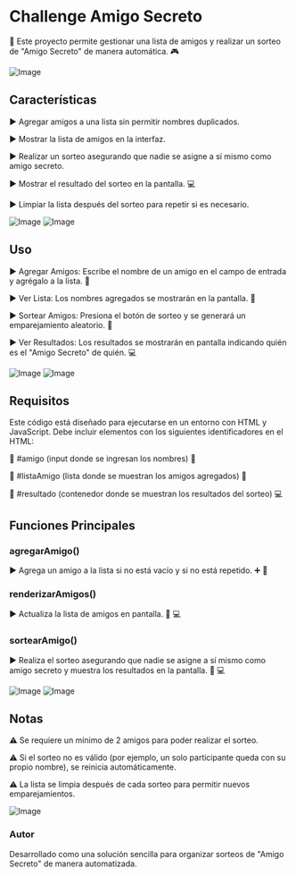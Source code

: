 # Challenge Amigo Secreto

:checkered_flag: Este proyecto permite gestionar una lista de amigos y realizar un sorteo de "Amigo Secreto" de manera automática. :video_game:

![Image](https://github.com/user-attachments/assets/2923fb64-5e19-46ed-89ff-349bedfeee81)

## Características

:arrow_forward: Agregar amigos a una lista sin permitir nombres duplicados.

:arrow_forward: Mostrar la lista de amigos en la interfaz.

:arrow_forward: Realizar un sorteo asegurando que nadie se asigne a sí mismo como amigo secreto.

:arrow_forward: Mostrar el resultado del sorteo en la pantalla. :computer:

:arrow_forward: Limpiar la lista después del sorteo para repetir si es necesario.

![Image](https://github.com/user-attachments/assets/e7ca90e4-10ea-4ec0-a232-cd92a5bab9b6) 
![Image](https://github.com/user-attachments/assets/5d8e0352-ed53-4d81-a7e9-c4a02d2e75f4)

## Uso

:arrow_forward: Agregar Amigos: Escribe el nombre de un amigo en el campo de entrada y agrégalo a la lista. :memo:

:arrow_forward: Ver Lista: Los nombres agregados se mostrarán en la pantalla. :page_with_curl:

:arrow_forward: Sortear Amigos: Presiona el botón de sorteo y se generará un emparejamiento aleatorio. :slot_machine:

:arrow_forward: Ver Resultados: Los resultados se mostrarán en pantalla indicando quién es el "Amigo Secreto" de quién. :computer:

![Image](https://github.com/user-attachments/assets/b51497e9-c5b1-4341-9b56-e706674e11aa)
![Image](https://github.com/user-attachments/assets/f9bd43af-f1d8-40f7-8220-de7575ac9302)

## Requisitos

Este código está diseñado para ejecutarse en un entorno con HTML y JavaScript. Debe incluir elementos con los siguientes identificadores en el HTML:

:pushpin: #amigo (input donde se ingresan los nombres) :memo:

:pushpin: #listaAmigo (lista donde se muestran los amigos agregados) :page_with_curl:

:pushpin: #resultado (contenedor donde se muestran los resultados del sorteo) :computer:

## Funciones Principales

### agregarAmigo()

:arrow_forward: Agrega un amigo a la lista si no está vacío y si no está repetido. :heavy_plus_sign: :memo:

### renderizarAmigos()

:arrow_forward: Actualiza la lista de amigos en pantalla. :arrows_counterclockwise: :computer:

### sortearAmigo()

:arrow_forward: Realiza el sorteo asegurando que nadie se asigne a sí mismo como amigo secreto y muestra los resultados en la pantalla. :slot_machine: :computer:

![Image](https://github.com/user-attachments/assets/3195f157-d4e0-4d8b-b455-2e5e2141126b)
![Image](https://github.com/user-attachments/assets/799646a3-3445-491c-bc48-b17c109472ba)

## Notas

:warning: Se requiere un mínimo de 2 amigos para poder realizar el sorteo.

:warning: Si el sorteo no es válido (por ejemplo, un solo participante queda con su propio nombre), se reinicia automáticamente.

:warning: La lista se limpia después de cada sorteo para permitir nuevos emparejamientos.

![Image](https://github.com/user-attachments/assets/5cb0d188-e74e-4289-a698-d1e11a1bf3b5)

### Autor

Desarrollado como una solución sencilla para organizar sorteos de "Amigo Secreto" de manera automatizada.

